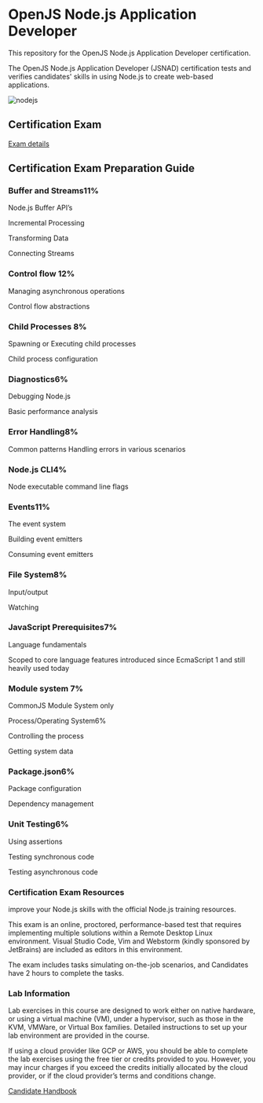 # OpenJS Node.js Application Developer 

This repository for the OpenJS Node.js Application Developer certification.

The OpenJS Node.js Application Developer (JSNAD) certification tests and verifies candidates' skills in using Node.js to create web-based applications.

![nodejs](https://training.linuxfoundation.org/wp-content/uploads/2020/09/JSNAD-Cert-Badge-1-300x300.png)


## Certification Exam

[Exam details](https://training.linuxfoundation.org/application-development/exam/)

## Certification Exam Preparation Guide

### Buffer and Streams11%
Node.js Buffer API’s

Incremental Processing

Transforming Data

Connecting Streams

### Control flow 12%
Managing asynchronous operations

Control flow abstractions

### Child Processes 8%
Spawning or Executing child processes

Child process configuration

### Diagnostics6%

Debugging Node.js

Basic performance analysis

### Error Handling8%
Common patterns
Handling errors in various scenarios

### Node.js CLI4%
Node executable command line flags

### Events11%
The event system

Building event emitters

Consuming event emitters

### File System8%
Input/output

Watching

### JavaScript Prerequisites7%
Language fundamentals

Scoped to core language features introduced since EcmaScript 1 and still heavily used 
today

### Module system 7%
CommonJS Module System only

Process/Operating System6%

Controlling the process

Getting system data

### Package.json6%
Package configuration

Dependency management

### Unit Testing6%
Using assertions

Testing synchronous code

Testing asynchronous code


### Certification Exam Resources 

improve your Node.js skills with the official Node.js training resources.


This exam is an online, proctored, performance-based test that requires implementing multiple solutions within a Remote Desktop Linux environment. Visual Studio Code, Vim and Webstorm (kindly sponsored by JetBrains) are included as editors in this environment.

The exam includes tasks simulating on-the-job scenarios, and Candidates have 2 hours to complete the tasks.


### Lab Information
Lab exercises in this course are designed to work either on native hardware, or using a virtual machine (VM), under a hypervisor, such as those in the KVM, VMWare, or Virtual Box families. Detailed instructions to set up your lab environment are provided in the course.

If using a cloud provider like GCP or AWS, you should be able to complete the lab exercises using the free tier or credits provided to you. However, you may incur charges if you exceed the credits initially allocated by the cloud provider, or if the cloud provider’s terms and conditions change.

[Candidate Handbook](https://docs.linuxfoundation.org/tc-docs/certification/lf-handbook2?_gl=1*weil4j*_gcl_au*MTY3ODE5MjA0MC4xNzIyMDgxNzMy*_ga*MTEyNzI0MjM1MS4xNzAzNDg0Nzc4*_ga_VWZ4V8CGRF*MTcyMjA4NTc5NC41LjEuMTcyMjA4NjczNi4wLjAuMA..)